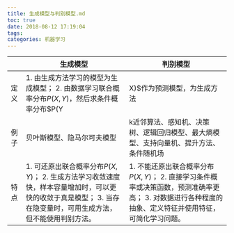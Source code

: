 ```yaml
---
title: 生成模型与判别模型.md
toc: true
date: 2018-08-12 17:19:04
tags:
categories: 机器学习
---
```






|      | 生成模型                                                     | 判别模型                                                     |
| ---- | ------------------------------------------------------------ | ------------------------------------------------------------ |
| 定义 | 1.  由生成方法学习的模型为生成模型；              2. 由数据学习联合概率分布$P(X,Y)$，然后求条件概率分布$P(Y|X)$作为预测模型，为生成方法 | 1. 由判别方法学习的模型为判别模型；         2. 由数据直接学习决策函数$f(X)$或者条件概率分布$P(Y|X)$作为预测的模型，为判别模型。 |
| 例子 | 贝叶斯模型、隐马尔可夫模型                                   | k近邻算法、感知机、决策树、逻辑回归模型、最大熵模型、支持向量机、提升方法、条件随机场 |
| 特点 | 1. 可还原出联合概率分布$P(X,Y)$；                             2. 生成方法学习收敛速度快，样本容量增加时，可以更快的收敛于真是模型；                                                   3. 当存在隐变量时，可用生成方法，但不能使用判别方法。 | 1. 不能还原出联合概率分布$P(X,Y)$；          2. 直接学习条件概率或决策函数，预测准确率更高；                                                              3. 对数据进行各种程度的抽象、定义特征并使用特征，可简化学习问题。 |



